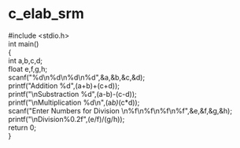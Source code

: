 # c_elab_srm

#include <stdio.h> <br>
int main() <br>
{ <br>
    int a,b,c,d; <br>
    float e,f,g,h; <br>
    scanf("%d\n%d\n%d\n%d",&a,&b,&c,&d); <br>
    printf("Addition %d",(a+b)+(c+d)); <br>
    printf("\nSubstraction %d",(a-b)-(c-d)); <br>
    printf("\nMultiplication %d\n",(a*b)*(c*d)); <br>
    scanf("Enter Numbers for Division \n%f\n%f\n%f\n%f",&e,&f,&g,&h); <br>
    printf("\nDivision%0.2f",(e/f)/(g/h)); <br>
    return 0; <br>
} <br>




